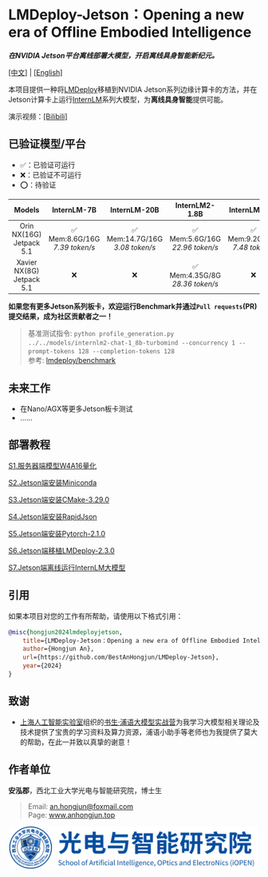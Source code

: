# LMDeploy-Jetson：Opening a new era of Offline Embodied Intelligence

***在NVIDIA Jetson平台离线部署大模型，开启离线具身智能新纪元。***

[[中文]](./README_zh.md) | [[English]](./README.md)

本项目提供一种将[LMDeploy](https://github.com/InternLM/lmdeploy)移植到NVIDIA Jetson系列边缘计算卡的方法，并在Jetson计算卡上运行[InternLM](https://github.com/InternLM/InternLM)系列大模型，为**离线具身智能**提供可能。

演示视频：[[Bilibili]](https://www.bilibili.com/video/BV1iC411x76Q/)

## 已验证模型/平台

* ✅：已验证可运行
* ❌：已验证不可运行
* ⭕️：待验证

|Models|InternLM-7B|InternLM-20B|InternLM2-1.8B|InternLM2-7B|InternLM2-20B|
|:-:|:-:|:-:|:-:|:-:|:-:|
|Orin NX(16G)<br>Jetpack 5.1|✅<br>Mem:8.6G/16G<br>*7.39 token/s*|✅<br>Mem:14.7G/16G<br>*3.08 token/s*|✅<br>Mem:5.6G/16G<br>*22.96 token/s*|✅<br>Mem:9.2G/16G<br>*7.48 token/s*|✅<br>Mem:14.8G/16G<br>*3.19 token/s*|
|Xavier NX(8G)<br>Jetpack 5.1|❌|❌|✅<br>Mem:4.35G/8G<br>*28.36 token/s*|❌|❌|

**如果您有更多Jetson系列板卡，欢迎运行Benchmark并通过`Pull requests`(PR)提交结果，成为社区贡献者之一！**

> 基准测试指令: ```python profile_generation.py ../../models/internlm2-chat-1_8b-turbomind --concurrency 1 --prompt-tokens 128 --completion-tokens 128``` \
> 参考: [lmdeploy/benchmark](https://github.com/InternLM/lmdeploy/blob/main/benchmark/README.md)

## 未来工作
* 在Nano/AGX等更多Jetson板卡测试
* ……

## 部署教程
[S1.服务器端模型W4A16量化](./zh/s1.md)

[S2.Jetson端安装Miniconda](./zh/s2.md)

[S3.Jetson端安装CMake-3.29.0](./zh/s3.md)

[S4.Jetson端安装RapidJson](./zh/s4.md)

[S5.Jetson端安装Pytorch-2.1.0](./zh/s5.md)

[S6.Jetson端移植LMDeploy-2.3.0](./zh/s6.md)

[S7.Jetson端离线运行InternLM大模型](./zh/s7.md)


## 引用

如果本项目对您的工作有所帮助，请使用以下格式引用：

```bibtex
@misc{hongjun2024lmdeployjetson,
    title={LMDeploy-Jetson：Opening a new era of Offline Embodied Intelligence},
    author={Hongjun An},
    url={https://github.com/BestAnHongjun/LMDeploy-Jetson},
    year={2024}
}
```

## 致谢

* [上海人工智能实验室](https://www.shlab.org.cn/)组织的[书生·浦语大模型实战营](https://github.com/InternLM/tutorial/)为我学习大模型相关理论及技术提供了宝贵的学习资料及算力资源，浦语小助手等老师也为我提供了莫大的帮助，在此一并致以真挚的谢意！

## 作者单位

**安泓郡**，西北工业大学光电与智能研究院，博士生
> Email: an.hongjun@foxmail.com \
> Page: www.anhongjun.top

<div align="center">
<img src="./attach/logo.jpg" width="500px">
</div>